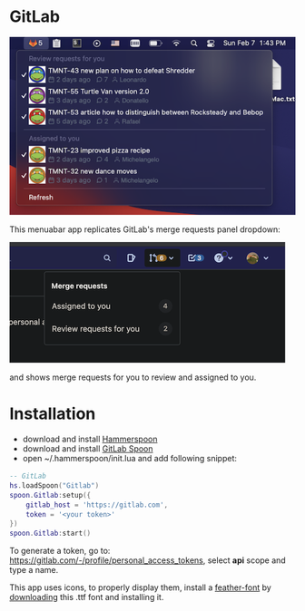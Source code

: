 # GitLab 

![screenshot2](./screenshots/screenshot.png)

This menuabar app replicates GitLab's merge requests panel dropdown:

![screenshot1](./screenshots/gitlab_mrs.png)

and shows merge requests for you to review and assigned to you.

# Installation

 - download and install [Hammerspoon](https://github.com/Hammerspoon/hammerspoon/releases/latest)
 - download and install [GitLab Spoon]()
 - open ~/.hammerspoon/init.lua and add following snippet:

```lua
-- GitLab
hs.loadSpoon("Gitlab")
spoon.Gitlab:setup({
    gitlab_host = 'https://gitlab.com',
    token = '<your token>'
})
spoon.Gitlab:start()
```

To generate a token, go to: https://gitlab.com/-/profile/personal_access_tokens, select **api** scope and type a name.

This app uses icons, to properly display them, install a [feather-font](https://github.com/AT-UI/feather-font) by [downloading](https://github.com/AT-UI/feather-font/raw/master/src/fonts/feather.ttf1) this .ttf font and installing it.